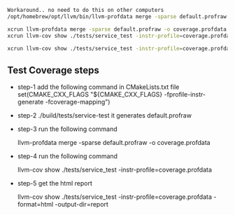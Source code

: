 ``` bash 
Workaround.. no need to do this on other computers
/opt/homebrew/opt/llvm/bin/llvm-profdata merge -sparse default.profraw -o coverage.profdata

xcrun llvm-profdata merge -sparse default.profraw -o coverage.profdata
xcrun llvm-cov show ./tests/service_test -instr-profile=coverage.profdata

xcrun llvm-cov show ./tests/service_test -instr-profile=coverage.profdata -format=html -output-dir=report
```

## Test Coverage steps

- step-1 add the following command in CMakeLists.txt file 
    set(CMAKE_CXX_FLAGS "${CMAKE_CXX_FLAGS} -fprofile-instr-generate -fcoverage-mapping")

- step-2 ./build/tests/service-test
    it generates default.profraw

- step-3 run the following command

    llvm-profdata merge -sparse default.profraw -o coverage.profdata

 - step-4 run the following command

    llvm-cov show ./tests/service_test -instr-profile=coverage.profdata

- step-5 get the html report

    llvm-cov show ./tests/service_test -instr-profile=coverage.profdata -format=html -output-dir=report
